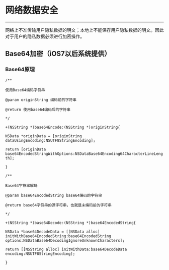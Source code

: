 # 网络数据安全

---

网络上不准传输用户隐私数据的明文；本地上不能保存用户隐私数据的明文。因此对于用户的隐私数据必须进行加密操作。

## Base64加密（iOS7以后系统提供）

### Base64原理

`/**`

`使用Base64编码字符串`

`@param originString 编码前的字符串`

`@return 使用base64编码后的字符串`

`*/`

`+(NSString *)base64Encode:(NSString *)originString{`

`NSData *originData = [originString dataUsingEncoding:NSUTF8StringEncoding];`

`return [originData base64EncodedStringWithOptions:NSDataBase64Encoding64CharacterLineLength];`

`}`

`/**`

`Base64字符串解码`

`@param base64EncodedString base64编码的字符串`

`@return base64字符串的源字符串，也就是未编码前的字符串`

`*/`

`+(NSString *)base64Decode:(NSString *)base64EncodedString{`

`NSData *base64DecodeData = [[NSData alloc] initWithBase64EncodedString:base64EncodedString options:NSDataBase64DecodingIgnoreUnknownCharacters];`

`return [[NSString alloc] initWithData:base64DecodeData encoding:NSUTF8StringEncoding];`

`}`

